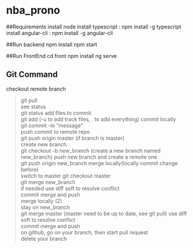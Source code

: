 # nba_prono

##Requirements
    install node
    install typescript : npm install -g typescript
    install angular-cli : npm install -g angular-cli

##Run backend
    npm install
    npm start


##Run FrontEnd 
    cd front 
    npm install
    ng serve

## Git Command

checkout remote branch  
> git pull  
see status  
> git status
add files to commit  
> git add (-u to add track files, . to add everything)
commit locally  
> git commit -m "message"  
push commit to remote repo  
> git push origin master (if branch is master)  
create new branch  
> git checkout -b new_branch (create a new branch named new_branch)
push new branch and create a remote one  
> git push origin new_branch
merge locally(locally commit change before)  
switch to master git checkout master  
> git merge new_branch  
if needed use diff soft to resolve conflict  
commit merge and push  
merge locally (2)  
stay on new_branch  
> git merge master (master need to be up to date, see git pull)
use diff soft to resolve conflict  
commit merge and push  
on github, go on your branch, then start pull request  
delete your branch  


